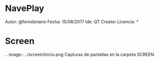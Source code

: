 # NavePlay
Autor: @fenixbinario
Fecha: 15/08/2017
Ide: QT Creator
Licencia: *

# Screen

.. image:: ../screen/inicio.png
Capturas de pantallas en la carpeta SCREEN.
